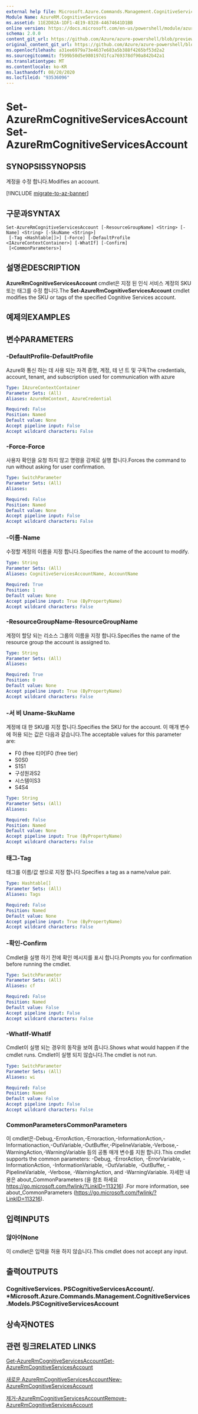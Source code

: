 ```yaml
---
external help file: Microsoft.Azure.Commands.Management.CognitiveServices.dll-Help.xml
Module Name: AzureRM.CognitiveServices
ms.assetid: 11E2D82A-1DF1-4E19-8328-44674641D1BB
online version: https://docs.microsoft.com/en-us/powershell/module/azurerm.cognitiveservices/set-azurermcognitiveservicesaccount
schema: 2.0.0
content_git_url: https://github.com/Azure/azure-powershell/blob/preview/src/ResourceManager/CognitiveServices/Commands.Management.CognitiveServices/help/Set-AzureRmCognitiveServicesAccount.md
original_content_git_url: https://github.com/Azure/azure-powershell/blob/preview/src/ResourceManager/CognitiveServices/Commands.Management.CognitiveServices/help/Set-AzureRmCognitiveServicesAccount.md
ms.openlocfilehash: a31ee6979a73e4637e683a5b388f4265bf53d2a2
ms.sourcegitcommit: f599b50d5e980197d1fca769378df90a842b42a1
ms.translationtype: MT
ms.contentlocale: ko-KR
ms.lasthandoff: 08/20/2020
ms.locfileid: "93536096"
---
```

# <span data-ttu-id="31092-101">Set-AzureRmCognitiveServicesAccount</span><span class="sxs-lookup"><span data-stu-id="31092-101">Set-AzureRmCognitiveServicesAccount</span></span>

## <span data-ttu-id="31092-102">SYNOPSIS</span><span class="sxs-lookup"><span data-stu-id="31092-102">SYNOPSIS</span></span>
<span data-ttu-id="31092-103">계정을 수정 합니다.</span><span class="sxs-lookup"><span data-stu-id="31092-103">Modifies an account.</span></span>

[!INCLUDE [migrate-to-az-banner](../../includes/migrate-to-az-banner.md)]

## <span data-ttu-id="31092-104">구문과</span><span class="sxs-lookup"><span data-stu-id="31092-104">SYNTAX</span></span>

```
Set-AzureRmCognitiveServicesAccount [-ResourceGroupName] <String> [-Name] <String> [-SkuName <String>]
 [-Tag <Hashtable[]>] [-Force] [-DefaultProfile <IAzureContextContainer>] [-WhatIf] [-Confirm]
 [<CommonParameters>]
```

## <span data-ttu-id="31092-105">설명은</span><span class="sxs-lookup"><span data-stu-id="31092-105">DESCRIPTION</span></span>
<span data-ttu-id="31092-106">**AzureRmCognitiveServicesAccount** cmdlet은 지정 된 인식 서비스 계정의 SKU 또는 태그를 수정 합니다.</span><span class="sxs-lookup"><span data-stu-id="31092-106">The **Set-AzureRmCognitiveServicesAccount** cmdlet modifies the SKU or tags of the specified Cognitive Services account.</span></span>

## <span data-ttu-id="31092-107">예제의</span><span class="sxs-lookup"><span data-stu-id="31092-107">EXAMPLES</span></span>

## <span data-ttu-id="31092-108">변수</span><span class="sxs-lookup"><span data-stu-id="31092-108">PARAMETERS</span></span>

### <span data-ttu-id="31092-109">-DefaultProfile</span><span class="sxs-lookup"><span data-stu-id="31092-109">-DefaultProfile</span></span>
<span data-ttu-id="31092-110">Azure와 통신 하는 데 사용 되는 자격 증명, 계정, 테 넌 트 및 구독</span><span class="sxs-lookup"><span data-stu-id="31092-110">The credentials, account, tenant, and subscription used for communication with azure</span></span>

```yaml
Type: IAzureContextContainer
Parameter Sets: (All)
Aliases: AzureRmContext, AzureCredential

Required: False
Position: Named
Default value: None
Accept pipeline input: False
Accept wildcard characters: False
```

### <span data-ttu-id="31092-111">-Force</span><span class="sxs-lookup"><span data-stu-id="31092-111">-Force</span></span>
<span data-ttu-id="31092-112">사용자 확인을 요청 하지 않고 명령을 강제로 실행 합니다.</span><span class="sxs-lookup"><span data-stu-id="31092-112">Forces the command to run without asking for user confirmation.</span></span>

```yaml
Type: SwitchParameter
Parameter Sets: (All)
Aliases: 

Required: False
Position: Named
Default value: None
Accept pipeline input: False
Accept wildcard characters: False
```

### <span data-ttu-id="31092-113">-이름</span><span class="sxs-lookup"><span data-stu-id="31092-113">-Name</span></span>
<span data-ttu-id="31092-114">수정할 계정의 이름을 지정 합니다.</span><span class="sxs-lookup"><span data-stu-id="31092-114">Specifies the name of the account to modify.</span></span>

```yaml
Type: String
Parameter Sets: (All)
Aliases: CognitiveServicesAccountName, AccountName

Required: True
Position: 1
Default value: None
Accept pipeline input: True (ByPropertyName)
Accept wildcard characters: False
```

### <span data-ttu-id="31092-115">-ResourceGroupName</span><span class="sxs-lookup"><span data-stu-id="31092-115">-ResourceGroupName</span></span>
<span data-ttu-id="31092-116">계정이 할당 되는 리소스 그룹의 이름을 지정 합니다.</span><span class="sxs-lookup"><span data-stu-id="31092-116">Specifies the name of the resource group the account is assigned to.</span></span>

```yaml
Type: String
Parameter Sets: (All)
Aliases: 

Required: True
Position: 0
Default value: None
Accept pipeline input: True (ByPropertyName)
Accept wildcard characters: False
```

### <span data-ttu-id="31092-117">-서 비 Uname</span><span class="sxs-lookup"><span data-stu-id="31092-117">-SkuName</span></span>
<span data-ttu-id="31092-118">계정에 대 한 SKU를 지정 합니다.</span><span class="sxs-lookup"><span data-stu-id="31092-118">Specifies the SKU for the account.</span></span>
<span data-ttu-id="31092-119">이 매개 변수에 허용 되는 값은 다음과 같습니다.</span><span class="sxs-lookup"><span data-stu-id="31092-119">The acceptable values for this parameter are:</span></span>

- <span data-ttu-id="31092-120">F0 (free 티어)</span><span class="sxs-lookup"><span data-stu-id="31092-120">F0 (free tier)</span></span>
- <span data-ttu-id="31092-121">S0</span><span class="sxs-lookup"><span data-stu-id="31092-121">S0</span></span>
- <span data-ttu-id="31092-122">S1</span><span class="sxs-lookup"><span data-stu-id="31092-122">S1</span></span>
- <span data-ttu-id="31092-123">구성원과</span><span class="sxs-lookup"><span data-stu-id="31092-123">S2</span></span>
- <span data-ttu-id="31092-124">시스템이</span><span class="sxs-lookup"><span data-stu-id="31092-124">S3</span></span>
- <span data-ttu-id="31092-125">S4</span><span class="sxs-lookup"><span data-stu-id="31092-125">S4</span></span>

```yaml
Type: String
Parameter Sets: (All)
Aliases: 

Required: False
Position: Named
Default value: None
Accept pipeline input: True (ByPropertyName)
Accept wildcard characters: False
```

### <span data-ttu-id="31092-126">태그</span><span class="sxs-lookup"><span data-stu-id="31092-126">-Tag</span></span>
<span data-ttu-id="31092-127">태그를 이름/값 쌍으로 지정 합니다.</span><span class="sxs-lookup"><span data-stu-id="31092-127">Specifies a tag as a name/value pair.</span></span>

```yaml
Type: Hashtable[]
Parameter Sets: (All)
Aliases: Tags

Required: False
Position: Named
Default value: None
Accept pipeline input: True (ByPropertyName)
Accept wildcard characters: False
```

### <span data-ttu-id="31092-128">-확인</span><span class="sxs-lookup"><span data-stu-id="31092-128">-Confirm</span></span>
<span data-ttu-id="31092-129">Cmdlet을 실행 하기 전에 확인 메시지를 표시 합니다.</span><span class="sxs-lookup"><span data-stu-id="31092-129">Prompts you for confirmation before running the cmdlet.</span></span>

```yaml
Type: SwitchParameter
Parameter Sets: (All)
Aliases: cf

Required: False
Position: Named
Default value: False
Accept pipeline input: False
Accept wildcard characters: False
```

### <span data-ttu-id="31092-130">-WhatIf</span><span class="sxs-lookup"><span data-stu-id="31092-130">-WhatIf</span></span>
<span data-ttu-id="31092-131">Cmdlet이 실행 되는 경우의 동작을 보여 줍니다.</span><span class="sxs-lookup"><span data-stu-id="31092-131">Shows what would happen if the cmdlet runs.</span></span>
<span data-ttu-id="31092-132">Cmdlet이 실행 되지 않습니다.</span><span class="sxs-lookup"><span data-stu-id="31092-132">The cmdlet is not run.</span></span>

```yaml
Type: SwitchParameter
Parameter Sets: (All)
Aliases: wi

Required: False
Position: Named
Default value: False
Accept pipeline input: False
Accept wildcard characters: False
```

### <span data-ttu-id="31092-133">CommonParameters</span><span class="sxs-lookup"><span data-stu-id="31092-133">CommonParameters</span></span>
<span data-ttu-id="31092-134">이 cmdlet은-Debug,-ErrorAction,-Erroraction,-InformationAction,-Informationaction,-OutVariable,-OutBuffer,-PipelineVariable,-Verbose,-WarningAction,-WarningVariable 등의 공통 매개 변수를 지원 합니다.</span><span class="sxs-lookup"><span data-stu-id="31092-134">This cmdlet supports the common parameters: -Debug, -ErrorAction, -ErrorVariable, -InformationAction, -InformationVariable, -OutVariable, -OutBuffer, -PipelineVariable, -Verbose, -WarningAction, and -WarningVariable.</span></span> <span data-ttu-id="31092-135">자세한 내용은 about_CommonParameters (을 참조 하세요 https://go.microsoft.com/fwlink/?LinkID=113216) .</span><span class="sxs-lookup"><span data-stu-id="31092-135">For more information, see about_CommonParameters (https://go.microsoft.com/fwlink/?LinkID=113216).</span></span>

## <span data-ttu-id="31092-136">입력</span><span class="sxs-lookup"><span data-stu-id="31092-136">INPUTS</span></span>

### <span data-ttu-id="31092-137">않아야</span><span class="sxs-lookup"><span data-stu-id="31092-137">None</span></span>
<span data-ttu-id="31092-138">이 cmdlet은 입력을 허용 하지 않습니다.</span><span class="sxs-lookup"><span data-stu-id="31092-138">This cmdlet does not accept any input.</span></span>

## <span data-ttu-id="31092-139">출력</span><span class="sxs-lookup"><span data-stu-id="31092-139">OUTPUTS</span></span>

### <span data-ttu-id="31092-140">CognitiveServices. PSCognitiveServicesAccount/. \*</span><span class="sxs-lookup"><span data-stu-id="31092-140">Microsoft.Azure.Commands.Management.CognitiveServices.Models.PSCognitiveServicesAccount</span></span>

## <span data-ttu-id="31092-141">상속자</span><span class="sxs-lookup"><span data-stu-id="31092-141">NOTES</span></span>

## <span data-ttu-id="31092-142">관련 링크</span><span class="sxs-lookup"><span data-stu-id="31092-142">RELATED LINKS</span></span>

[<span data-ttu-id="31092-143">Get-AzureRmCognitiveServicesAccount</span><span class="sxs-lookup"><span data-stu-id="31092-143">Get-AzureRmCognitiveServicesAccount</span></span>](./Get-AzureRmCognitiveServicesAccount.md)

[<span data-ttu-id="31092-144">새로운 AzureRmCognitiveServicesAccount</span><span class="sxs-lookup"><span data-stu-id="31092-144">New-AzureRmCognitiveServicesAccount</span></span>](./New-AzureRmCognitiveServicesAccount.md)

[<span data-ttu-id="31092-145">제거-AzureRmCognitiveServicesAccount</span><span class="sxs-lookup"><span data-stu-id="31092-145">Remove-AzureRmCognitiveServicesAccount</span></span>](./Remove-AzureRmCognitiveServicesAccount.md)
